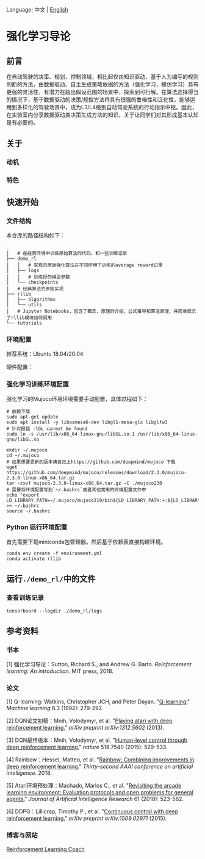 Language: 中文 | [English](./README.en.md)

# 强化学习导论

## 前言

在自动驾驶的决策、规划、控制领域，相比起仅由知识驱动、基于人为编写的规则判断的方法，由数据驱动、自主生成策略依据的方法（强化学习，模仿学习）具有更强的灵活性，有潜力在超出假设范围的场景中，探索到可行解。在算法选择得当的情况下，基于数据驱动的决策/规控方法将具有很强的鲁棒性和泛化性，能够运用到多样化的驾驶场景中，成为L3/L4级别自动驾驶系统的行动指示中枢。因此，在实验室内分享数据驱动类决策生成方法的知识，关于让同学们对其形成基本认知是有必要的。

## 关于

### 动机

### 特色

## 快速开始

### 文件结构

本仓库的路径结构如下：

```shell
.
│   # 在经典环境中训练原始算法的代码，和一些训练记录
├── demo_rl
│   │   # 实现的原始强化算法在不同环境下训练的average reward记录
│   ├── logs
│   │   # 训练好的模型参数
│   └── checkpoints
│   # 经典算法的原始实现
├── rllib
│   ├── algorithms
│   └── utils
│   # Jupyter Notebooks，包含了概念、原理的介绍，公式推导和算法原理，并简单展示了rllib模块如何调用
└── tutorials
```

### 环境配置

推荐系统：Ubuntu 18.04/20.04

硬件配置：

### 强化学习训练环境配置

强化学习的Mujoco环境环境需要手动配置，具体过程如下：

```shell
# 依赖下载
sudo apt-get update
sudo apt install -y libosmesa6-dev libgl1-mesa-glx libglfw3
# 针对报错 -lGL cannot be found
sudo ln -s /usr/lib/x86_64-linux-gnu/libGL.so.1 /usr/lib/x86_64-linux-gnu/libGL.so

mkdir ~/.mujoco
cd ~/.mujoco
# 如果想要更新的版本请自己上https://github.com/deepmind/mujoco 下载
wget https://github.com/deepmind/mujoco/releases/download/2.3.0/mujoco-2.3.0-linux-x86_64.tar.gz
tar -zxvf mujoco-2.3.0-linux-x86_64.tar.gz -C ./mujoco230
# 需要将环境配置写到`~/.bashrc`或者其他常用的终端配置文件中
echo "export LD_LIBRARY_PATH=~/.mujoco/mujoco210/bin${LD_LIBRARY_PATH:+:${LD_LIBRARY_PATH}}" >> ~/.bashrc
source ~/.bashrc
```

### Python 运行环境配置

首先需要下载miniconda包管理器。然后基于依赖表直接构建环境。

```shell
conda env create -f environment.yml
conda activate rllib
```

## 运行`./demo_rl/`中的文件

### 查看训练记录

```shell
tensorboard --logdir ./demo_rl/logs
```

## 参考资料

### 书本

[1] 强化学习导论：Sutton, Richard S., and Andrew G. Barto. *Reinforcement learning: An introduction*. MIT press, 2018.

### 论文

[1] Q-learning: Watkins, Christopher JCH, and Peter Dayan. "[Q-learning.](https://link.springer.com/article/10.1007/BF00992698)" *Machine learning* 8.3 (1992): 279-292.

[2] DQN论文初稿：Mnih, Volodymyr, et al. "[Playing atari with deep reinforcement learning.](https://arxiv.org/abs/1312.5602)" *arXiv preprint arXiv:1312.5602* (2013).

[3] DQN最终版本：Mnih, Volodymyr, et al. "[Human-level control through deep reinforcement learning.](https://www.nature.com/articles/nature14236?wm=book_wap_0005)" *nature* 518.7540 (2015): 529-533.

[4] Rainbow：Hessel, Matteo, et al. "[Rainbow: Combining improvements in deep reinforcement learning.](https://hpi.de/fileadmin/user_upload/fachgebiete/plattner/teaching/Dynamic_Pricing/Rainbow.pdf)" *Thirty-second AAAI conference on artificial intelligence*. 2018.

[5] Atari环境预处理：Machado, Marlos C., et al. "[Revisiting the arcade learning environment: Evaluation protocols and open problems for general agents.](https://www.jair.org/index.php/jair/article/view/11182)" *Journal of Artificial Intelligence Research* 61 (2018): 523-562.

[6] DDPG：Lillicrap, Timothy P., et al. "[Continuous control with deep reinforcement learning.](https://arxiv.org/abs/1509.02971)" *arXiv preprint arXiv:1509.02971* (2015).



### 博客与网站

[Reinforcement Learning Coach](https://intellabs.github.io/coach/)

